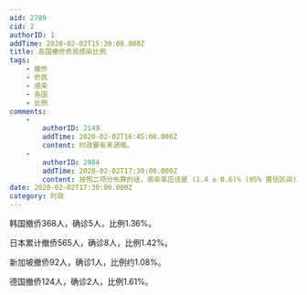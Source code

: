 ```yaml
---
aid: 2789
cid: 2
authorID: 1
addTime: 2020-02-02T15:30:00.000Z
title: 各国撤侨侨民感染比例
tags:
    - 撤侨
    - 侨民
    - 感染
    - 各国
    - 比例
comments:
    -
        authorID: 2149
        addTime: 2020-02-02T16:45:00.000Z
        content: 时政要有来源哦。
    -
        authorID: 2984
        addTime: 2020-02-02T17:30:00.000Z
        content: 按照二项分布算的话，感染率应该是 (1.4 ± 0.6)% (95% 置信区间)。
date: 2020-02-02T17:30:00.000Z
category: 时政
---
```


韩国撤侨368人，确诊5人，比例1.36%。

日本累计撤侨565人，确诊8人，比例1.42%。

新加坡撤侨92人，确诊1人，比例约1.08%。

德国撤侨124人，确诊2人，比例1.61%。
